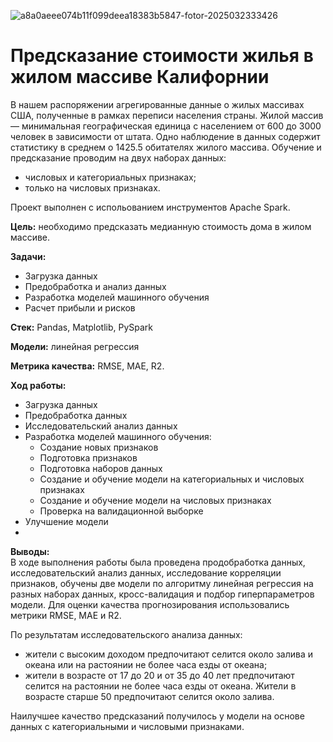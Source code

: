 ![a8a0aeee074b11f099deea18383b5847-fotor-2025032333426](https://github.com/user-attachments/assets/55d9b301-dcde-4933-9abc-cfe081343778)

# Предсказание стоимости жилья в жилом массиве Калифорнии
В нашем распоряжении агрегированные данные о жилых массивах США, полученные в рамках переписи населения страны. Жилой массив — минимальная географическая единица с населением от 600 до 3000 человек в зависимости от штата. Одно наблюдение в данных содержит статистику в среднем о 1425.5 обитателях жилого массива.
Обучение и предсказание проводим на двух наборах данных:
- числовых и категориальных признаках;
- только на числовых признаках. 

Проект выполнен с испольованием инструментов Apache Spark.  

**Цель:** необходимо предсказать медианную стоимость дома в жилом массиве.

**Задачи:**  
- Загрузка данных
- Предобработка и анализ данных
- Разработка моделей машинного обучения
- Расчет прибыли и рисков
    
**Стек:**  Pandas, Matplotlib, PySpark

**Модели:** линейная регрессия

**Метрика качества:** RMSE, MAE, R2.

**Ход работы:**  
- Загрузка данных
- Предобработка данных
- Исследовательский анализ данных
- Разработка моделей машинного обучения:
  - Создание новых признаков
  - Подготовка признаков
  - Подготовка наборов данных
  - Создание и обучение модели на категориальных и числовых признаках
  - Создание и обучение модели на числовых признаках
  - Проверка на валидационной выборке
- Улучшение модели
-       
**Выводы:**  
В ходе выполнения работы была проведена продобработка данных, исследовательский анализ данных, исследование корреляции признаков, обучены две модели по алгоритму линейная регрессия на разных наборах данных, кросс-валидация и подбор гиперпараметров модели. Для оценки качества прогнозирования использовались метрики RMSE, MАE и R2.  

По результатам исследовательского анализа данных:  
- жители с высоким доходом предпочитают селится около залива и океана или на растоянии не более часа езды от океана;  
- жители в возрасте от 17 до 20 и от 35 до 40 лет предпочитают селится на растоянии не более часа езды от океана. Жители в возрасте старше 50 предпочитают селится около залива.

Наилучшее качество предсказаний получилось у модели на основе данных с категориальными и числовыми признаками.
